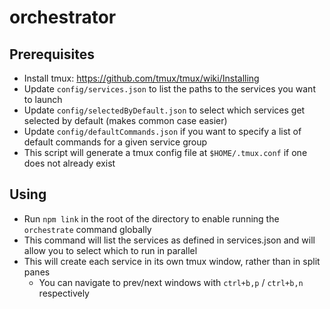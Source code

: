 # orchestrator

## Prerequisites
- Install tmux: https://github.com/tmux/tmux/wiki/Installing
- Update `config/services.json` to list the paths to the services you want to launch
- Update `config/selectedByDefault.json` to select which services get selected by default (makes common case easier)
- Update `config/defaultCommands.json` if you want to specify a list of default commands for a given service group
- This script will generate a tmux config file at `$HOME/.tmux.conf` if one does not already exist

## Using
- Run `npm link` in the root of the directory to enable running the `orchestrate` command globally
- This command will list the services as defined in services.json and will allow you to select which to run in parallel
- This will create each service in its own tmux window, rather than in split panes
    - You can navigate to prev/next windows with `ctrl+b,p` / `ctrl+b,n` respectively

